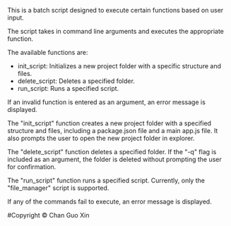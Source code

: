 This is a batch script designed to execute certain functions based on user input.

The script takes in command line arguments and executes the appropriate function. 

The available functions are:
- init_script: Initializes a new project folder with a specific structure and files.
- delete_script: Deletes a specified folder.
- run_script: Runs a specified script.

If an invalid function is entered as an argument, an error message is displayed.

The "init_script" function creates a new project folder with a specified structure and files, including a package.json file and a main app.js file. It also prompts the user to open the new project folder in explorer. 

The "delete_script" function deletes a specified folder. If the "-q" flag is included as an argument, the folder is deleted without prompting the user for confirmation. 

The "run_script" function runs a specified script. Currently, only the "file_manager" script is supported.

If any of the commands fail to execute, an error message is displayed.

#Copyright © Chan Guo Xin
